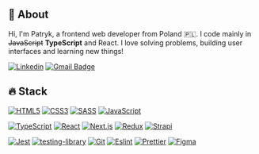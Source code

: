 ## 👋 About

Hi, I'm Patryk, a frontend web developer from Poland 🇵🇱. I code mainly in ~~JavaScript~~ **TypeScript** and React. I love solving problems, building user interfaces and learning new things!

[![Linkedin](https://img.shields.io/badge/-LinkedIn-blue?style=flat-square&logo=Linkedin&logoColor=white&link=https://www.linkedin.com/in/patrykbunix/)](https://www.linkedin.com/in/patrykbunix/)
[![Gmail Badge](https://img.shields.io/badge/-Gmail-c14438?style=flat-square&logo=Gmail&logoColor=white&link=mailto:patrykbunix@gmail.com)](mailto:patrykbunix@gmail.com)

## 🔥 Stack

[![HTML5](https://img.shields.io/badge/-HTML5-black?style=flat-square&logo=html5&logoColor=white)](https://github.com/PatrykBuniX)
[![CSS3](https://img.shields.io/badge/-CSS3-black?style=flat-square&logo=css3&logoColor=white)](https://github.com/PatrykBuniX)
[![SASS](https://img.shields.io/badge/-SASS-black?style=flat-square&logo=Sass&logoColor=white)](https://github.com/PatrykBuniX)
[![JavaScript](https://img.shields.io/badge/-JavaScript-black?style=flat-square&logo=javascript&logoColor=white)](https://github.com/PatrykBuniX)

[![TypeScript](https://img.shields.io/badge/-TypeScript-black?style=flat-square&logo=typescript&logoColor=white)](https://github.com/PatrykBuniX)
[![React](https://img.shields.io/badge/-React-black?style=flat-square&logo=react&logoColor=white)](https://github.com/PatrykBuniX)
[![Next.js](https://img.shields.io/badge/-Next.js-black?style=flat-square&logo=Next.js&logoColor=white)](https://github.com/PatrykBuniX)
[![Redux](https://img.shields.io/badge/-Redux-black?style=flat-square&logo=Redux&logoColor=white)](https://github.com/PatrykBuniX)
[![Strapi](https://img.shields.io/badge/-Strapi-black?style=flat-square&logo=Strapi&logoColor=white)](https://github.com/PatrykBuniX)

[![Jest](https://img.shields.io/badge/-Jest-black?style=flat-square&logo=jest&logoColor=white)](https://github.com/PatrykBuniX)
[![testing-library](https://img.shields.io/badge/-RTL-black?style=flat-square&logo=testinglibrary&logoColor=white)](https://github.com/PatrykBuniX)
[![Git](https://img.shields.io/badge/-Git-black?style=flat-square&logo=git&logoColor=white)](https://github.com/PatrykBuniX)
[![Eslint](https://img.shields.io/badge/-Eslint-black?style=flat-square&logo=Eslint&logoColor=white)](https://github.com/PatrykBuniX)
[![Prettier](https://img.shields.io/badge/-Prettier-black?style=flat-square&logo=Prettier&logoColor=white)](https://github.com/PatrykBuniX)
[![Figma](https://img.shields.io/badge/-Figma-black?style=flat-square&logo=Figma&logoColor=white)](https://github.com/PatrykBuniX)
